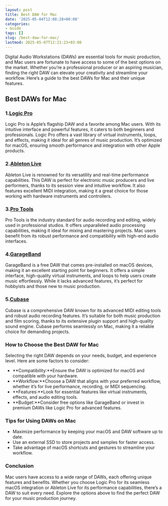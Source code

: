 ```yaml
---
layout: post
title: Best DAW for Mac
date: '2025-05-04T12:08:28+00:00'
categories:
- Guide
tags: []
slug: /best-daw-for-mac/
lastmod: 2025-05-07T12:21:23+03:00
---
```


Digital Audio Workstations (DAWs) are essential tools for music production, and Mac users are fortunate to have access to some of the best options on the market. Whether you’re a professional producer or an aspiring musician, finding the right DAW can elevate your creativity and streamline your workflow. Here’s a guide to the best DAWs for Mac and their unique features.
## Best DAWs for Mac
### 1.[Logic Pro](https://www.amazon.com/dp/B00X8AUYMA?tag=p-policy-20)
Logic Pro is Apple’s flagship DAW and a favorite among Mac users. With its intuitive interface and powerful features, it caters to both beginners and professionals. Logic Pro offers a vast library of virtual instruments, loops, and effects, making it ideal for all genres of music production.
It’s optimized for macOS, ensuring smooth performance and integration with other Apple products.
### 2.[Ableton Live](https://www.amazon.com/dp/B08DLHK9DB?tag=p-policy-20)
Ableton Live is renowned for its versatility and real-time performance capabilities. This DAW is perfect for electronic music producers and live performers, thanks to its session view and intuitive workflow.
It also features excellent MIDI integration, making it a great choice for those working with hardware instruments and controllers.
### 3.[Pro Tools](https://www.amazon.com/dp/B074G5QJ38?tag=p-policy-20)
Pro Tools is the industry standard for audio recording and editing, widely used in professional studios. It offers unparalleled audio processing capabilities, making it ideal for mixing and mastering projects.
Mac users benefit from its robust performance and compatibility with high-end audio interfaces.
### 4.[GarageBand](https://www.amazon.com/dp/B07XDZR5HJ?tag=p-policy-20)
GarageBand is a free DAW that comes pre-installed on macOS devices, making it an excellent starting point for beginners. It offers a simple interface, high-quality virtual instruments, and loops to help users create music effortlessly.
While it lacks advanced features, it’s perfect for hobbyists and those new to music production.
### 5.[Cubase](https://www.amazon.com/dp/B085KHJMTL?tag=p-policy-20)
Cubase is a comprehensive DAW known for its advanced MIDI editing tools and robust audio recording features. It’s suitable for both music production and film scoring, thanks to its extensive plugin support and high-quality sound engine.
Cubase performs seamlessly on Mac, making it a reliable choice for demanding projects.
### How to Choose the Best DAW for Mac
Selecting the right DAW depends on your needs, budget, and experience level. Here are some factors to consider:
- **Compatibility:**Ensure the DAW is optimized for macOS and compatible with your hardware.
- **Workflow:**Choose a DAW that aligns with your preferred workflow, whether it’s for live performance, recording, or MIDI sequencing.
- **Features:**Look for essential features like virtual instruments, effects, and audio editing tools.
- **Budget:**Consider free options like GarageBand or invest in premium DAWs like Logic Pro for advanced features.
### Tips for Using DAWs on Mac
- Maximize performance by keeping your macOS and DAW software up to date.
- Use an external SSD to store projects and samples for faster access.
- Take advantage of macOS shortcuts and gestures to streamline your workflow.
### Conclusion
Mac users have access to a wide range of DAWs, each offering unique features and benefits. Whether you choose Logic Pro for its seamless macOS integration or Ableton Live for its performance capabilities, there’s a DAW to suit every need. Explore the options above to find the perfect DAW for your music production journey.
